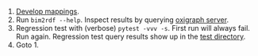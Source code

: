 1. [Develop mappings](../mapping/README.md).
2. Run `bim2rdf --help`.
   Inspect results by querying [oxigraph server](https://github.com/oxigraph/oxigraph/releases).
3. Regression test with (verbose) `pytest -vvv -s`.
   First run will always fail. Run again.
   Regression test query results show up in the [test directory](./test/).
4. Goto 1.
